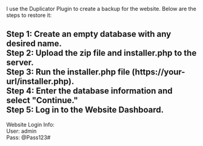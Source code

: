 I use the Duplicator Plugin to create a backup for the website. Below are the steps to restore it:  
  
Step 1: Create an empty database with any desired name.  
Step 2: Upload the zip file and installer.php to the server.  
Step 3: Run the installer.php file (https://your-url/installer.php).  
Step 4: Enter the database information and select "Continue."  
Step 5: Log in to the Website Dashboard.  
----------------------------------------------------------------  
Website Login Info:  
User: admin  
Pass: @Pass123#  
